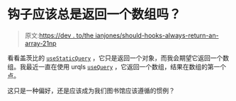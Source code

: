 # 钩子应该总是返回一个数组吗？

> 原文:[https://dev . to/the ianjones/should-hooks-always-return-an-array-21np](https://dev.to/theianjones/should-hooks-always-return-an-array--21np)

看看盖茨比的 [`useStaticQuery`](https://www.gatsbyjs.org/docs/use-static-query/) ，它只是返回一个对象，而我会期望它返回一个数组。我最近一直在使用 urqls [`useQuery`](https://github.com/FormidableLabs/urql/blob/master/docs/getting-started.md#using-hooks) ，它返回一个数组，结果在数组的第一个点。

这只是一种偏好，还是应该成为我们图书馆应该遵循的惯例？